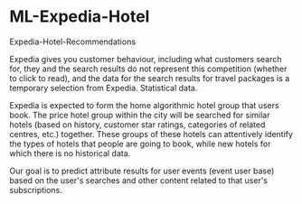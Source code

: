 # ML-Expedia-Hotel
Expedia-Hotel-Recommendations

Expedia gives you customer behaviour, including what customers search for, they and the search results do not represent this competition (whether to click to read), and the data for the search results for travel packages is a temporary selection from Expedia. Statistical data.

Expedia is expected to form the home algorithmic hotel group that users book. The price hotel group within the city will be searched for similar hotels (based on history, customer star ratings, categories of related centres, etc.) together. These groups of these hotels can attentively identify the types of hotels that people are going to book, while new hotels for which there is no historical data.

Our goal is to predict attribute results for user events (event user base) based on the user's searches and other content related to that user's subscriptions.
